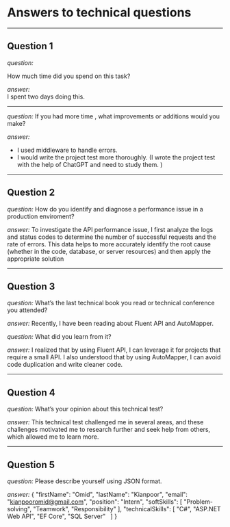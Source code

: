 #  Answers to technical questions

---

## Question 1
*question:*

How much time did you spend on this task?

*answer:*  
I spent two days doing this.

---
*question:*
If you had more time , what improvements or additions would you make?

*answer:*
- I used middleware to handle errors.
- I would write the project test more thoroughly.
(I wrote the project test with the help of ChatGPT and need to study them. )

---
## Question 2
*question:*
How do you identify and diagnose a performance issue in a production enviroment?

*answer:*
To investigate the API performance issue,
I first analyze the logs and status codes to determine the number of successful requests and the rate of errors.
This data helps to more accurately identify the root cause (whether in the code, database, or server resources) 
and then apply the appropriate solution

---
## Question 3
*question:*
What’s the last technical book you read or technical conference you attended?

*answer:*
Recently, I have been reading about Fluent API and AutoMapper.

*question:*
What did you learn from it?

*answer:*
I realized that by using Fluent API, I can leverage it for projects that require a small API.
I also understood that by using AutoMapper, I can avoid code duplication and write cleaner code.

---
## Question 4
*question:*
What’s your opinion about this technical test?

*answer:*
This technical test challenged me in several areas,
and these challenges motivated me to research further and seek help from others,
which allowed me to learn more.

---
## Question 5
*question:*
Please describe yourself using JSON format.

*answer:*
{
  "firstName": "Omid",
  "lastName": "Kianpoor",
  "email": "kianpooromid@gmail.com",
  "position": "Intern",
  "softSkills": [
    "Problem-solving",
    "Teamwork",
    "Responsibility"
  ],
  "technicalSkills": [
    "C#",
    "ASP.NET Web API",
    "EF Core",
    "SQL Server"
  ]
}
